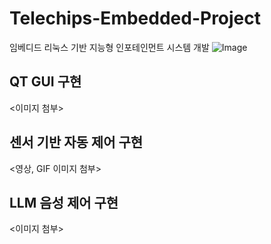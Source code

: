 # Telechips-Embedded-Project
임베디드 리눅스 기반 지능형 인포테인먼트 시스템 개발
![Image](https://github.com/user-attachments/assets/258bf610-9b82-4460-9ffa-86d8eb01cc79)


## QT GUI 구현
<이미지 첨부>

## 센서 기반 자동 제어 구현
<영상, GIF 이미지 첨부>

## LLM 음성 제어 구현
<이미지 첨부>
